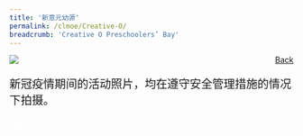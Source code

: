 ```yaml
---
title: '新意元幼源'
permalink: /clmoe/Creative-O/
breadcrumb: 'Creative O Preschoolers’ Bay'
---
```


<!-- Global site tag (gtag.js) - Google Ads: 726049306 -->
<script async src="https://www.googletagmanager.com/gtag/js?id=AW-726049306"></script>
<script>
  window.dataLayer = window.dataLayer || [];
  function gtag(){dataLayer.push(arguments);}
  gtag('js', new Date());

  gtag('config', 'AW-726049306');
</script>
<a href="/exhibits/华文学习展示区-chinese-exhibitions-c/preschool/" style="float:right;">Back</a>
 <img src="/images/CreativeO_CL_Final.jpg"> <br/>
<p style="font-family: KaiTi; font-size:20px;"> 新冠疫情期间的活动照片，均在遵守安全管理措施的情况下拍摄。</p>

<div class="btntop"><a href="#top" style="text-decoration:none;"><span style="color:white"><b>Top</b></span></a></div>
